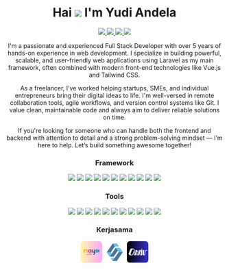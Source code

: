 <h1 align="center">Hai <img
src="https://github.com/blackcater/blackcater/raw/main/images/Hi.gif" height="23" /> I'm Yudi Andela</h1>

<p align="center">
    <a href="https://www.linkedin.com/in/yudi-andela">
        <img src="https://img.shields.io/badge/LinkedIn-0077B5?style=for-the-badge&logo=linkedin&logoColor=white" />
    </a>
    <a href="https://www.facebook.com/yudiandela2109">
        <img src="https://img.shields.io/badge/Facebook-1877F2?style=for-the-badge&logo=facebook&logoColor=white" />
    </a>
    <a href="https://t.me/Yudi_Andela">
        <img src="https://img.shields.io/badge/Telegram-2CA5E0?style=for-the-badge&logo=telegram&logoColor=white" />
    </a>
    <a href="mailto:yudhi.andhela@gmail.com">
        <img src="https://img.shields.io/badge/Gmail-D14836?style=for-the-badge&logo=gmail&logoColor=white" />
    </a>
</p>

<p align="center">
    I'm a passionate and experienced Full Stack Developer with over 5 years of hands-on experience in web development. I specialize in building powerful, scalable, and user-friendly web applications using Laravel as my main framework, often combined with modern front-end technologies like Vue.js and Tailwind CSS.
</p>

<p align="center">
    As a freelancer, I’ve worked helping startups, SMEs, and individual entrepreneurs bring their digital ideas to life. I'm well-versed in remote collaboration tools, agile workflows, and version control systems like Git. I value clean, maintainable code and always aim to deliver reliable solutions on time.
</p>

<p align="center">
    If you're looking for someone who can handle both the frontend and backend with attention to detail and a strong problem-solving mindset — I’m here to help. Let’s build something awesome together!
</p>

<h3 align="center">Framework</h3>

<p align="center">
    <img src="https://skillicons.dev/icons?theme=light&i=php" width="50" />
    <img src="https://skillicons.dev/icons?theme=light&i=laravel" width="50" />
    <img src="https://skillicons.dev/icons?theme=light&i=javascript" width="50" />
    <img src="https://skillicons.dev/icons?theme=light&i=typescript" width="50" />
    <img src="https://skillicons.dev/icons?theme=light&i=nodejs" width="50" />
    <img src="https://skillicons.dev/icons?theme=light&i=nextjs" width="50" />
    <img src="https://skillicons.dev/icons?theme=light&i=nuxt" width="50" />
    <img src="https://skillicons.dev/icons?theme=light&i=express" width="50" />
    <img src="https://skillicons.dev/icons?theme=light&i=html" width="50" />
    <img src="https://skillicons.dev/icons?theme=light&i=bootstrap" width="50" />
    <img src="https://skillicons.dev/icons?theme=light&i=tailwind" width="50" />
</p>

<h3 align="center">Tools</h3>

<p align="center">
    <img src="https://skillicons.dev/icons?theme=light&i=postgres" width="50" />
    <img src="https://skillicons.dev/icons?theme=light&i=mysql" width="50" />
    <img src="https://skillicons.dev/icons?theme=light&i=mongodb" width="50" />
    <img src="https://skillicons.dev/icons?theme=light&i=redis" width="50" />
    <img src="https://skillicons.dev/icons?theme=light&i=git" width="50" />
    <img src="https://skillicons.dev/icons?theme=light&i=linux" width="50" />
    <img src="https://skillicons.dev/icons?theme=light&i=ubuntu" width="50" />
    <img src="https://skillicons.dev/icons?theme=light&i=docker" width="50" />
    <img src="https://skillicons.dev/icons?theme=light&i=nginx" width="50" />
    <img src="https://skillicons.dev/icons?theme=light&i=postman" width="50" />
    <img src="https://skillicons.dev/icons?theme=light&i=vscode" width="50" />
</p>

<h3 align="center">Kerjasama</h3>

<p align="center">
    <img src="Kerjasama/Naya Logo.png" width="50" />
    <img src="Kerjasama/Sahabat Logo.png" width="50" />
    <img src="Kerjasama/Oxxiv Logo.png" width="50" />
</p>
